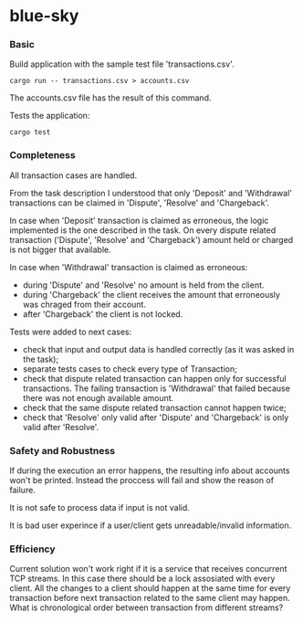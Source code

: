 # blue-sky

### Basic
Build application with the sample test file 'transactions.csv'.

```
cargo run -- transactions.csv > accounts.csv
```

The accounts.csv file has the result of this command.

Tests the application:

```
cargo test
```

### Completeness
All transaction cases are handled.

From the task description I understood that only 'Deposit' and 'Withdrawal' transactions can be claimed in 'Dispute', 'Resolve' and 'Chargeback'.

In case when 'Deposit' transaction is claimed as erroneous, the logic implemented is the one described in the task.
On every dispute related transaction ('Dispute', 'Resolve' and 'Chargeback') amount held or charged is not bigger that available.

In case when 'Withdrawal' transaction is claimed as erroneous:
- during 'Dispute' and 'Resolve' no amount is held from the client.
- during 'Chargeback' the client receives the amount that erroneously was chraged from their account.
- after 'Chargeback' the client is not locked.


Tests were added to next cases:
- check that input and output data is handled correctly (as it was asked in the task);
- separate tests cases to check every type of Transaction;
- check that dispute related transaction can happen only for successful transactions. 
The failing transaction is 'Withdrawal' that failed because there was not enough available amount. 
- check that the same dispute related transaction cannot happen twice;
- check that 'Resolve' only valid after 'Dispute' and 'Chargeback' is only valid after 'Resolve'.

### Safety and Robustness
If during the execution an error happens, the resulting info about accounts won't be printed.
Instead the proccess will fail and show the reason of failure.

It is not safe to process data if input is not valid.

It is bad user experince if a user/client gets unreadable/invalid information.

### Efficiency
Current solution won't work right if it is a service that receives concurrent TCP streams. 
In this case there should be a lock assosiated with every client.
All the changes to a client should happen at the same time for every transaction before next transaction related to the same client may happen.
What is chronological order between transaction from different streams?

